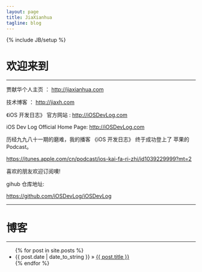 ```yaml
---
layout: page
title: JiaXianhua
tagline: blog
---
```

{% include JB/setup %}

# 欢迎来到
---

贾献华个人主页 ： <http://jiaxianhua.com>

技术博客 ： <http://jiaxh.com>

《iOS 开发日志》 官方网站 : <http://iOSDevLog.com>

iOS Dev Log Official Home Page: <http://iOSDevLog.com>

历经九九八十一期的磨难，我的播客 《iOS 开发日志》 终于成功登上了 苹果的 Podcast。

<https://itunes.apple.com/cn/podcast/ios-kai-fa-ri-zhi/id1039229999?mt=2>

喜欢的朋友欢迎订阅噢!

gihub 仓库地址:

<https://github.com/iOSDevLog/iOSDevLog>

---

# 博客
---

<ul class="posts">
  {% for post in site.posts %}
    <li><span>{{ post.date | date_to_string }}</span> &raquo; <a href="{{ BASE_PATH }}{{ post.url }}">{{ post.title }}</a></li>
  {% endfor %}
</ul>
